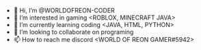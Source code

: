 - 👋 Hi, I’m @WORLDOFREON-CODER <REAL NAME REON RETTY>
- 👀 I’m interested in gaming <ROBLOX, MINECRAFT JAVA>
- 🌱 I’m currently learning coding <JAVA, HTML, PYTHON>
- 💞️ I’m looking to collaborate on programing <BASIC>
- 📫 How to reach me discord <WORLD OF REON GAMER#5942>

<!---
WORLDOFREON-CODER/WORLDOFREON-CODER is a ✨ special ✨ repository because its `README.md` (this file) appears on your GitHub profile.
You can click the Preview link to take a look at your changes.
--->
